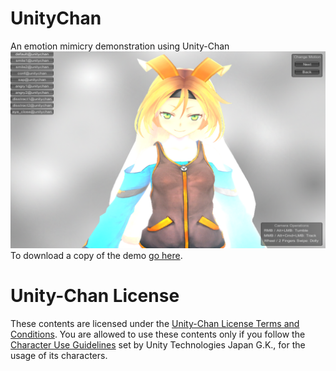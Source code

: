 # UnityChan
An emotion mimicry demonstration using Unity-Chan
![Fog Screeshot](Fog.png "UnityChan Surrounded by Fog")
To download a copy of the demo [go here](https://drive.google.com/a/affectiva.com/folderview?id=0B968NDUjJFMRY2s5Wk1abEhndWc&usp=sharing).

# Unity-Chan License
These contents are licensed under the [Unity-Chan License Terms and Conditions](http://unity-chan.com/download/license_en.html). You are allowed to use these contents only if you follow the [Character Use Guidelines](http://unity-chan.com/download/guideline_en.html) set by Unity Technologies Japan G.K., for the usage of its characters.
